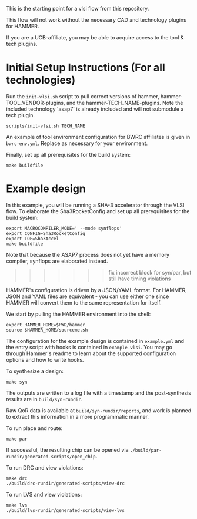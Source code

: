 This is the starting point for a vlsi flow from this repository.

This flow will not work without the necessary CAD and technology plugins for HAMMER.

If you are a UCB-affiliate, you may be able to acquire access to the tool & tech plugins.

# Initial Setup Instructions (For all technologies)
Run the `init-vlsi.sh` script to pull correct versions of hammer, hammer-TOOL\_VENDOR-plugins, and the hammer-TECH\_NAME-plugins. Note the included technology 'asap7' is already included and will not submodule a tech plugin.
```shell
scripts/init-vlsi.sh TECH_NAME
```

An example of tool environment configuration for BWRC affiliates is given in `bwrc-env.yml`. Replace as necessary for your environment.

Finally, set up all prerequisites for the build system:
```shell
make buildfile
```

# Example design
In this example, you will be running a SHA-3 accelerator through the VLSI flow. To elaborate the Sha3RocketConfig and set up all prerequisites for the build system:
```shell
export MACROCOMPILER_MODE=' --mode synflops'
export CONFIG=Sha3RocketConfig
export TOP=Sha3Accel
make buildfile
```
Note that because the ASAP7 process does not yet have a memory compiler, synflops are elaborated instead.
>>>>>>> fix incorrect block for syn/par, but still have timing violations

HAMMER's configuration is driven by a JSON/YAML format. For HAMMER, JSON and YAML files are equivalent - you can use either one since HAMMER will convert them to the same representation for itself.

We start by pulling the HAMMER environment into the shell:

```shell
export HAMMER_HOME=$PWD/hammer
source $HAMMER_HOME/sourceme.sh
```

The configuration for the example design is contained in `example.yml` and the entry script with hooks is contained in `example-vlsi`. You may go through Hammer's readme to learn about the supported configuration options and how to write hooks.

To synthesize a design:

```shell
make syn
```

The outputs are written to a log file with a timestamp and the post-synthesis results are in `build/syn-rundir`.

Raw QoR data is available at `build/syn-rundir/reports`, and work is planned to extract this information in a more programmatic manner.

To run place and route:
```shell
make par
```

If successful, the resulting chip can be opened via `./build/par-rundir/generated-scripts/open_chip`.

To run DRC and view violations:
```shell
make drc
./build/drc-rundir/generated-scripts/view-drc
```

To run LVS and view violations:
```shell
make lvs
./build/lvs-rundir/generated-scripts/view-lvs
```

